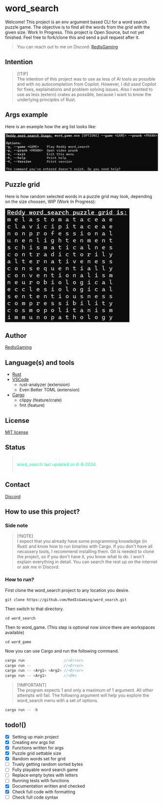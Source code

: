 # word_search
Welcome! This project is an env argument based CLI for a word search puzzle game. The objective is to find all the words from the grid with the given size. Work In Progress. This project is Open Source, but not yet finished. Feel free to fork/clone this and send a pull request after it.

> You can reach out to me on Discord: [RedIsGaming](https://discordapp.com/users/724341024415285319)<br/>

## Intention
> [!TIP]<br/>
> The intention of this project was to use as less of AI tools as possible and with no autocompletion from Copilot. However, I did used Copilot for fixes, explainations and problem solving issues. Also I wanted to use as less (extern) crates as possible, because I want to know the underlying principles of Rust.

## Args example
Here is an example how the arg list looks like:

![Args example](public/word_search_args.png)

## Puzzle grid
Here is how random selected words in a puzzle grid may look, depending on the size choosen, WIP (Work In Progress):

![Puzzle grid](public/word_search.png)

## Author
[RedIsGaming](https://github.com/RedIsGaming/)

## Language(s) and tools
- [Rust](https://www.rust-lang.org/tools/install)
- [VSCode](https://code.visualstudio.com/download)
    - rust-analyzer (extension)
    - Even Better TOML (extension)
- [Cargo](https://doc.rust-lang.org/cargo/getting-started/installation.html)
    - clippy (feature/crate)
    - fmt (feature)

## License
[MIT license](LICENSE)

## Status
> <br/>
> <span style="color: #0F9;">word_search last updated on 6-6-2024.</span><br/>
> <ins style="font-size: 0px;">.</ins>

## Contact
[Discord](https://discordapp.com/users/724341024415285319)

## How to use this project?
### Side note
> [!NOTE]<br/>
> I expect that you already have some programming knowledge (in Rust) and know how to run binaries with Cargo. If you don't have all necassery tools, I recommend installing them. Git is needed to clone the project, so if you don't have it, you know what to do. I won't explain everything in detail. You can search the rest up on the internet or ask me in Discord.

### How to run?
First clone the word_search project to any location you desire.
```shell
git clone https://github.com/RedIsGaming/word_search.git
```

Then switch to that directory.
```shell
cd word_search
```

Then to word_game. (This step is optional now since there are workspaces available)
```shell
cd word_game
```

Now you can use Cargo and run the following command.
```rs
cargo run                  //<Error>
cargo run --               //<Error>
cargo run -- <Arg1> <Arg2> //<Error>
cargo run -- <Arg1>        //<Ok>
```

> [!IMPORTANT]<br/>
> The program expects 1 and only a maximum of 1 argument. All other attempts will fail. The following argument will help you explore the word_search menu with a set of options.
```rs
cargo run -- -h
```

## todo!()
- [x] Setting up main project
- [x] Creating env args list
- [x] Functions written for args
- [x] Puzzle grid settable size
- [x] Random words set for grid
- [ ] Truely getting random sorted bytes
- [ ] Fully playable word search game
- [ ] Replace empty bytes with letters
- [ ] Running tests with functions
- [x] Documentation written and checked
- [x] Check full code with formatting
- [ ] Check full code syntax
